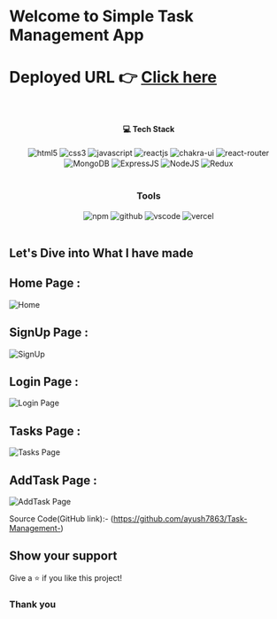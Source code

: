 # Welcome to Simple Task Management App

# Deployed URL 👉 [Click here](https://frontend-ayush7863.vercel.app/)

<br/>
<h4 align="center">💻 Tech Stack</h4>
 <div align="center">
 <img src = "https://img.shields.io/badge/html5-%23E34F26.svg?style=for-the-badge&logo=html5&logoColor=white" align="center" alt="html5">
 <img src = "https://img.shields.io/badge/css3-%231572B6.svg?style=for-the-badge&logo=css3&logoColor=white" align="center" alt="css3">
 <img src="https://img.shields.io/badge/javascript-%23323330.svg?style=for-the-badge&logo=javascript&logoColor=%23F7DF1E"  align="center" alt="javascript" />
 <img src="https://img.shields.io/badge/React-20232A?style=for-the-badge&logo=react&logoColor=61DAFB"  align="center" alt="reactjs" />
   <img src = "https://img.shields.io/badge/chakra ui-%234ED1C5.svg?style=for-the-badge&logo=chakraui&logoColor=white" align="center" alt="chakra-ui"/>
  <img src="https://img.shields.io/badge/React_Router-CA4245?style=for-the-badge&logo=react-router&logoColor=white"  align="center" alt="react-router" />
 <img src="https://img.shields.io/badge/MongoDB-%234ea94b.svg?style=for-the-badge&logo=mongodb&logoColor=white"  align="center" alt="MongoDB" />
 <img src="https://img.shields.io/badge/express.js-%23404d59.svg?style=for-the-badge&logo=express&logoColor=%2361DAFB"  align="center" alt="ExpressJS" />
 <img src="https://img.shields.io/badge/node.js-6DA55F?style=for-the-badge&logo=node.js&logoColor=white"  align="center" alt="NodeJS" />
 <img src="https://img.shields.io/badge/redux-%23593d88.svg?style=for-the-badge&logo=redux&logoColor=white"  align="center" alt="Redux" />
</div>
<br/>

<div align="center"><h3 align="center">Tools</h3> 
  <img src = "https://img.shields.io/badge/NPM-%23000000.svg?style=for-the-badge&logo=npm&logoColor=white" align="center" alt="npm">
  <img src="https://img.shields.io/badge/GitHub-100000?style=for-the-badge&logo=github&logoColor=white"  align="center" alt="github"/>
   <img src="https://img.shields.io/badge/Visual%20Studio-5C2D91.svg?style=for-the-badge&logo=visual-studio&logoColor=white"  align="center" alt="vscode"/>
    <img src="https://img.shields.io/badge/vercel-%23000000.svg?style=for-the-badge&logo=vercel&logoColor=white"  align="center" alt="vercel"/>
</div>
<br/>

## Let's Dive into What I have made

## Home Page :

![Home](https://github.com/ayush7863/Task-Management-/assets/110036788/6f5a28e1-d6be-49cc-83dd-d0534a29084e)

## SignUp Page :

![SignUp](https://github.com/ayush7863/Task-Management-/assets/110036788/34e7afd1-326b-4b2e-93f9-e44e41275cde)

## Login Page :

![Login Page](https://github.com/ayush7863/Task-Management-/assets/110036788/6188d900-2d2d-4658-be5a-6ea4dc319047)

## Tasks Page :

![Tasks Page](https://github.com/ayush7863/Task-Management-/assets/110036788/7b59709d-ab37-4f0a-84da-a2bd72f6c4ac)

## AddTask Page :

![AddTask Page](https://github.com/ayush7863/Task-Management-/assets/110036788/f965619f-b954-4845-9e68-a2dd8d811185)

Source Code(GitHub link):- (https://github.com/ayush7863/Task-Management-)

## Show your support

Give a ⭐️ if you like this project!

### Thank you

